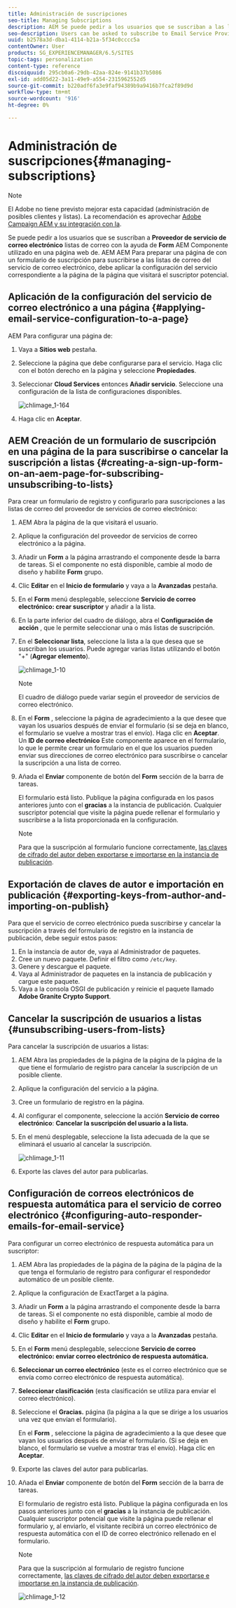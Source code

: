 ```yaml
---
title: Administración de suscripciones
seo-title: Managing Subscriptions
description: AEM Se puede pedir a los usuarios que se suscriban a las listas de correo del proveedor de servicios de correo electrónico con la ayuda del componente Formulario utilizado en una página web de. AEM AEM Para preparar una página de con un formulario de suscripción para suscribirse a las listas de correo del servicio de correo electrónico, debe aplicar la configuración del servicio correspondiente a la página de la página que visitará el suscriptor potencial.
seo-description: Users can be asked to subscribe to Email Service Provider's mailing lists with the help of the Form component used on an AEM web page. To prepare an AEM page with a sign-up form for subscription to your e-mail service mailing lists, you must apply the corresponding service configuration to the AEM page that the potential subscriber will visit.
uuid: b2578a3d-dba1-4114-b21a-5f34c0cccc5a
contentOwner: User
products: SG_EXPERIENCEMANAGER/6.5/SITES
topic-tags: personalization
content-type: reference
discoiquuid: 295cb0a6-29db-42aa-824e-9141b37b5086
exl-id: add05d22-3a11-49e9-a554-2315962552d5
source-git-commit: b220adf6fa3e9faf94389b9a9416b7fca2f89d9d
workflow-type: tm+mt
source-wordcount: '916'
ht-degree: 0%

---
```


# Administración de suscripciones{#managing-subscriptions}

>[!NOTE]
>
>El Adobe no tiene previsto mejorar esta capacidad (administración de posibles clientes y listas).
>La recomendación es aprovechar [Adobe Campaign AEM y su integración con la](/help/sites-administering/campaign.md).

Se puede pedir a los usuarios que se suscriban a **Proveedor de servicio de correo electrónico** listas de correo con la ayuda de **Form** AEM Componente utilizado en una página web de. AEM AEM Para preparar una página de con un formulario de suscripción para suscribirse a las listas de correo del servicio de correo electrónico, debe aplicar la configuración del servicio correspondiente a la página de la página que visitará el suscriptor potencial.

## Aplicación de la configuración del servicio de correo electrónico a una página {#applying-email-service-configuration-to-a-page}

AEM Para configurar una página de:

1. Vaya a **Sitios web** pestaña.
1. Seleccione la página que debe configurarse para el servicio. Haga clic con el botón derecho en la página y seleccione **Propiedades**.

1. Seleccionar **Cloud Services** entonces **Añadir servicio**. Seleccione una configuración de la lista de configuraciones disponibles.

   ![chlimage_1-164](assets/chlimage_1-164.png)

1. Haga clic en **Aceptar**.

## AEM Creación de un formulario de suscripción en una página de la para suscribirse o cancelar la suscripción a listas {#creating-a-sign-up-form-on-an-aem-page-for-subscribing-unsubscribing-to-lists}

Para crear un formulario de registro y configurarlo para suscripciones a las listas de correo del proveedor de servicios de correo electrónico:

1. AEM Abra la página de la que visitará el usuario.
1. Aplique la configuración del proveedor de servicios de correo electrónico a la página.

1. Añadir un **Form** a la página arrastrando el componente desde la barra de tareas. Si el componente no está disponible, cambie al modo de diseño y habilite **Form** grupo.
1. Clic **Editar** en el **Inicio de formulario** y vaya a la **Avanzadas** pestaña.
1. En el **Form** menú desplegable, seleccione **Servicio de correo electrónico: crear suscriptor** y añadir a la lista.
1. En la parte inferior del cuadro de diálogo, abra el **Configuración de acción** , que le permite seleccionar una o más listas de suscripción.
1. En el **Seleccionar lista**, seleccione la lista a la que desea que se suscriban los usuarios. Puede agregar varias listas utilizando el botón &quot;+&quot; (**Agregar elemento**).

   ![chlimage_1-10](assets/chlimage_1-10.jpeg)

   >[!NOTE]
   >
   >El cuadro de diálogo puede variar según el proveedor de servicios de correo electrónico.

1. En el **Form** , seleccione la página de agradecimiento a la que desee que vayan los usuarios después de enviar el formulario (si se deja en blanco, el formulario se vuelve a mostrar tras el envío). Haga clic en **Aceptar**. Un **ID de correo electrónico** Este componente aparece en el formulario, lo que le permite crear un formulario en el que los usuarios pueden enviar sus direcciones de correo electrónico para suscribirse o cancelar la suscripción a una lista de correo.
1. Añada el **Enviar** componente de botón del **Form** sección de la barra de tareas.

   El formulario está listo. Publique la página configurada en los pasos anteriores junto con el **gracias** a la instancia de publicación. Cualquier suscriptor potencial que visite la página puede rellenar el formulario y suscribirse a la lista proporcionada en la configuración.

   >[!NOTE]
   >
   >Para que la suscripción al formulario funcione correctamente, [las claves de cifrado del autor deben exportarse e importarse en la instancia de publicación](#exporting-keys-from-author-and-importing-on-publish).

## Exportación de claves de autor e importación en publicación {#exporting-keys-from-author-and-importing-on-publish}

Para que el servicio de correo electrónico pueda suscribirse y cancelar la suscripción a través del formulario de registro en la instancia de publicación, debe seguir estos pasos:

1. En la instancia de autor de, vaya al Administrador de paquetes.
1. Cree un nuevo paquete. Definir el filtro como `/etc/key`.
1. Genere y descargue el paquete.
1. Vaya al Administrador de paquetes en la instancia de publicación y cargue este paquete.
1. Vaya a la consola OSGI de publicación y reinicie el paquete llamado **Adobe Granite Crypto Support**.

## Cancelar la suscripción de usuarios a listas {#unsubscribing-users-from-lists}

Para cancelar la suscripción de usuarios a listas:

1. AEM Abra las propiedades de la página de la página de la página de la que tiene el formulario de registro para cancelar la suscripción de un posible cliente.
1. Aplique la configuración del servicio a la página.
1. Cree un formulario de registro en la página.
1. Al configurar el componente, seleccione la acción **Servicio de correo electrónico**: **Cancelar la suscripción del usuario a la lista.**
1. En el menú desplegable, seleccione la lista adecuada de la que se eliminará el usuario al cancelar la suscripción.

   ![chlimage_1-11](assets/chlimage_1-11.jpeg)

1. Exporte las claves del autor para publicarlas.

## Configuración de correos electrónicos de respuesta automática para el servicio de correo electrónico {#configuring-auto-responder-emails-for-email-service}

Para configurar un correo electrónico de respuesta automática para un suscriptor:

1. AEM Abra las propiedades de la página de la página de la página de la que tenga el formulario de registro para configurar el respondedor automático de un posible cliente.
1. Aplique la configuración de ExactTarget a la página.

1. Añadir un **Form** a la página arrastrando el componente desde la barra de tareas. Si el componente no está disponible, cambie al modo de diseño y habilite el **Form** grupo.
1. Clic **Editar** en el **Inicio de formulario** y vaya a la **Avanzadas** pestaña.
1. En el **Form** menú desplegable, seleccione **Servicio de correo electrónico: enviar correo electrónico de respuesta automática.**
1. **Seleccionar un correo electrónico** (este es el correo electrónico que se envía como correo electrónico de respuesta automática).

1. **Seleccionar clasificación** (esta clasificación se utiliza para enviar el correo electrónico).
1. Seleccione el **Gracias.** página (la página a la que se dirige a los usuarios una vez que envían el formulario).

   En el **Form** , seleccione la página de agradecimiento a la que desee que vayan los usuarios después de enviar el formulario. (Si se deja en blanco, el formulario se vuelve a mostrar tras el envío). Haga clic en **Aceptar**.

1. Exporte las claves del autor para publicarlas.
1. Añada el **Enviar** componente de botón del **Form** sección de la barra de tareas.

   El formulario de registro está listo. Publique la página configurada en los pasos anteriores junto con el **gracias** a la instancia de publicación. Cualquier suscriptor potencial que visite la página puede rellenar el formulario y, al enviarlo, el visitante recibirá un correo electrónico de respuesta automática con el ID de correo electrónico rellenado en el formulario.

   >[!NOTE]
   >
   >Para que la suscripción al formulario de registro funcione correctamente, [las claves de cifrado del autor deben exportarse e importarse en la instancia de publicación](#exporting-keys-from-author-and-importing-on-publish).

   ![chlimage_1-12](assets/chlimage_1-12.jpeg)
